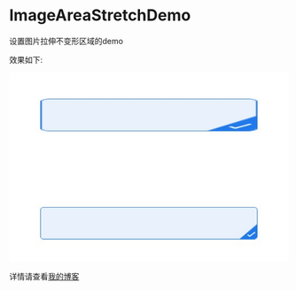 # ImageAreaStretchDemo
设置图片拉伸不变形区域的demo

效果如下:

![](https://github.com/Cloudox/ImageAreaStretchDemo/blob/master/demo.jpg)

详情请查看[我的博客](http://blog.csdn.net/Cloudox_/article/details/73928319)

